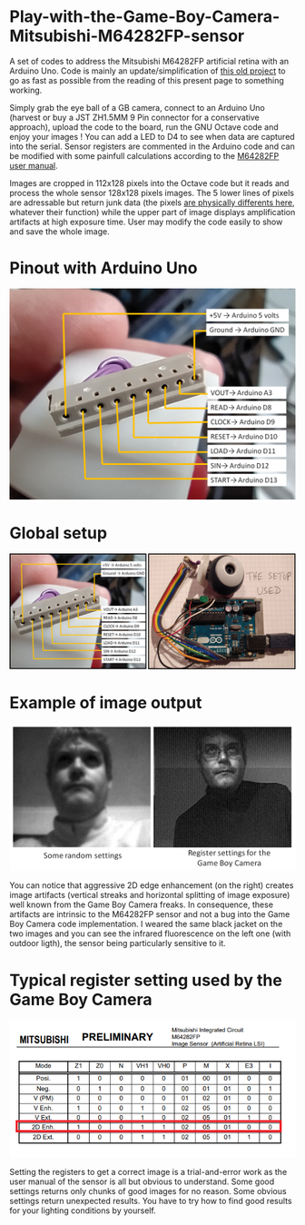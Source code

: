 # Play-with-the-Game-Boy-Camera-Mitsubishi-M64282FP-sensor
A set of codes to address the Mitsubishi M64282FP artificial retina with an Arduino Uno. Code is mainly an update/simplification of [this old project](https://github.com/shimniok/avr-gameboy-cam) to go as fast as possible from the reading of this present page to something working.

Simply grab the eye ball of a GB camera, connect to an Arduino Uno (harvest or buy a JST ZH1.5MM 9 Pin connector for a conservative approach), upload the code to the board, run the GNU Octave code and enjoy your images ! You can add a LED to D4 to see when data are captured into the serial. Sensor registers are commented in the Arduino code and can be modified with some painfull calculations according to the [M64282FP user manual](https://github.com/Raphael-Boichot/Play-with-the-Game-Boy-Camera-Mitsubishi-M64282FP-sensor/blob/main/Additionnal%20informations/Mitsubishi%20Integrated%20Circuit%20M64282FP%20Image%20Sensor.pdf). 

Images are cropped in 112x128 pixels into the Octave code but it reads and process the whole sensor 128x128 pixels images. The 5 lower lines of pixels are adressable but return junk data (the pixels [are physically differents here](https://github.com/Raphael-Boichot/Game-Boy-chips-decapping-project), whatever their function) while the upper part of image displays amplification artifacts at high exposure time. User may modify the code easily to show and save the whole image. 

# Pinout with Arduino Uno
![pinout](https://github.com/Raphael-Boichot/Play-with-the-Game-Boy-Camera-Mitsubishi-M64282FP-sensor/blob/main/Additionnal%20informations/pinout.png)

# Global setup
![setup](https://github.com/Raphael-Boichot/Play-with-the-Game-Boy-Camera-Mitsubishi-M64282FP-sensor/blob/main/Additionnal%20informations/setup.png)

# Example of image output
![results](https://github.com/Raphael-Boichot/Play-with-the-Game-Boy-Camera-Mitsubishi-M64282FP-sensor/blob/main/Additionnal%20informations/results.png)

You can notice that aggressive 2D edge enhancement (on the right) creates image artifacts (vertical streaks and horizontal splitting of image exposure) well known from the Game Boy Camera freaks. In consequence, these artifacts are intrinsic to the M64282FP sensor and not a bug into the Game Boy Camera code implementation. I weared the same black jacket on the two images and you can see the infrared fluorescence on the left one (with outdoor ligth), the sensor being particularly sensitive to it.

# Typical register setting used by the Game Boy Camera
![setting](https://github.com/Raphael-Boichot/Play-with-the-Game-Boy-Camera-Mitsubishi-M64282FP-sensor/blob/main/Additionnal%20informations/setting.png)

Setting the registers to get a correct image is a trial-and-error work as the user manual of the sensor is all but obvious to understand. Some good settings returns only chunks of good images for no reason. Some obvious settings return unexpected results. You have to try how to find good results for your lighting conditions by yourself.
